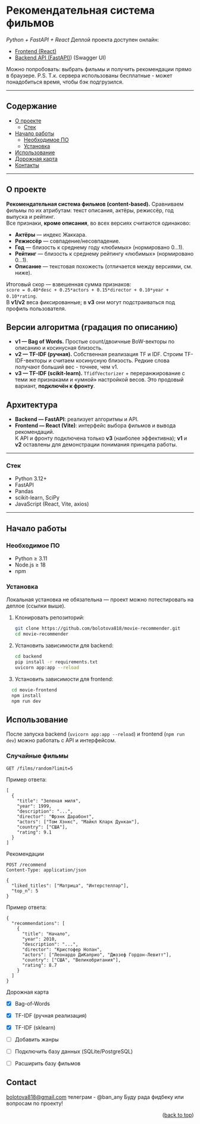 <a id="readme-top"></a>

#  Рекомендательная система фильмов  
_Python + FastAPI + React_
 Деплой проекта доступен онлайн:  
- [Frontend (React)](https://movie-recommender-two-opal.vercel.app)  
- [Backend API (FastAPI)](https://movie-recommender-yfvi.onrender.com/docs)) (Swagger UI)  

Можно попробовать: выбрать фильмы и получить рекомендации прямо в браузере.
P.S. Т.к. сервера использованы бесплатные - может понадобиться время, чтобы бэк подгрузился.

---

## Содержание
- [О проекте](#о-проекте)
  - [Стек](#стек)
- [Начало работы](#начало-работы)
  - [Необходимое ПО](#необходимое-по)
  - [Установка](#установка)
- [Использование](#использование)
- [Дорожная карта](#дорожная-карта)
- [Контакты](#контакты)

---

## О проекте


**Рекомендательная система фильмов (content-based).** Сравниваем фильмы по их атрибутам: текст описания, актёры, режиссёр, год выпуска и рейтинг.  
Все признаки, **кроме описания**, во всех версиях считаются одинаково:
- **Актёры** — индекс Жаккара.
- **Режиссёр** — совпадение/несовпадение.
- **Год** — близость к среднему году «любимых» (нормировано 0…1).
- **Рейтинг** — близость к среднему рейтингу «любимых» (нормировано 0…1).
- **Описание** — текстовая похожесть (отличается между версиями, см. ниже).

Итоговый скор — взвешенная сумма признаков:  
`score = 0.40*desc + 0.25*actors + 0.15*director + 0.10*year + 0.10*rating`.  
В **v1/v2** веса фиксированные; в **v3** они могут подстраиваться под профиль пользователя.

## Версии алгоритма (градация по описанию)

- **v1 — Bag of Words.** Простые count/двоичные BoW-векторы по описанию и косинусная близость.
- **v2 — TF-IDF (ручная).** Собственная реализация TF и IDF. Строим TF-IDF-векторы и считаем косинусную близость. Редкие слова получают больший вес - точнее, чем v1.
- **v3 — TF-IDF (scikit-learn).** `TfidfVectorizer` + переранжирование с теми же признаками и «умной» настройкой весов. Это продовый вариант, **подключён к фронту**.

## Архитектура

- **Backend — FastAPI**: реализует алгоритмы и API.  
- **Frontend — React (Vite)**: интерфейс выбора фильмов и вывода рекомендаций.  
К API и фронту подключена только **v3** (наиболее эффективна); **v1** и **v2** оставлены для демонстрации понимания принципа работы.

---

### Стек
- Python 3.12+
- FastAPI
- Pandas
- scikit-learn, SciPy
- JavaScript (React, Vite, axios)

---

## Начало работы

### Необходимое ПО
- Python ≥ 3.11
- Node.js ≥ 18
- npm

### Установка

Локальная установка не обязательна — проект можно потестировать на деплое (ссылки выше).

1. Клонировать репозиторий:
   ```bash
   git clone https://github.com/bolotova818/movie-recommender.git
   cd movie-recommender
2. Установить зависимости для backend:
    ```bash
    cd backend
   pip install -r requirements.txt
   uvicorn app:app --reload
3. Установить зависимости для frontend:
 ```bash
   cd movie-frontend
   npm install
   npm run dev

```
<!-- USAGE EXAMPLES -->
## Использование

После запуска backend (`uvicorn app:app --reload`) и frontend (`npm run dev`) можно работать с API и интерфейсом.

### Случайные фильмы
```http
GET /films/random?limit=5
```
Пример ответа:
```
[
  {
    "title": "Зеленая миля",
    "year": 1999,
    "description": "...",
    "director": "Фрэнк Дарабонт",
    "actors": ["Том Хэнкс", "Майкл Кларк Дункан"],
    "country": ["США"],
    "rating": 9.1
  }
]
```
Рекомендации
```
POST /recommend
Content-Type: application/json

{
  "liked_titles": ["Матрица", "Интерстеллар"],
  "top_n": 5
}
```
Пример ответа:
```
{
  "recommendations": [
    {
      "title": "Начало",
      "year": 2010,
      "description": "...",
      "director": "Кристофер Нолан",
      "actors": ["Леонардо ДиКаприо", "Джозеф Гордон-Левитт"],
      "country": ["США", "Великобритания"],
      "rating": 8.7
    }
  ]
}
```
Дорожная карта


- [x] Bag-of-Words  
- [x] TF-IDF (ручная реализация)  
- [x] TF-IDF (sklearn)  
- [ ] Добавить жанры  
- [ ] Подключить базу данных (SQLite/PostgreSQL)  
- [ ] Расширить базу фильмов  




<!-- CONTACT -->
## Contact

bolotova818@gmail.com
телеграм - @ban_any
Буду рада фидбеку или вопросам по проекту!

<p align="right">(<a href="#readme-top">back to top</a>)</p>





